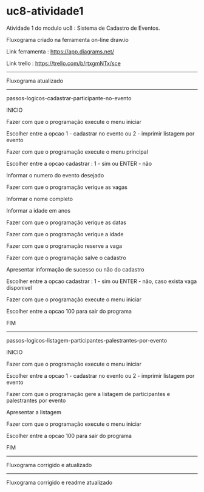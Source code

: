 # uc8-atividade1

Atividade 1 do modulo uc8 : Sistema de Cadastro de Eventos.

Fluxograma criado na ferramenta on-line draw.io

Link ferramenta : https://app.diagrams.net/

Link trello : https://trello.com/b/rtxgmNTx/sce

-----------------------------------------------------------

Fluxograma atualizado

-----------------------------------------------------------

passos-logicos-cadastrar-participante-no-evento

INICIO

Fazer com que o programação execute o menu iniciar

Escolher entre a opcao 1 - cadastrar no evento ou 2 - imprimir listagem por evento

Fazer com que o programação execute o menu principal

Escolher entre a opcao cadastrar : 1 - sim ou ENTER - não

Informar o numero do evento desejado

Fazer com que o programação verique as vagas

Informar o nome completo

Informar a idade em anos

Fazer com que o programação verique as datas

Fazer com que o programação verique a idade

Fazer com que o programação reserve a vaga

Fazer com que o programação salve o cadastro

Apresentar informação de sucesso ou não do cadastro

Escolher entre a opcao cadastrar : 1 - sim ou ENTER - não, caso exista vaga disponivel

Fazer com que o programação execute o menu iniciar

Escolher entre a opcao 100 para sair do programa

FIM

-----------------------------------------------------------

passos-logicos-listagem-participantes-palestrantes-por-evento

INICIO

Fazer com que o programação execute o menu iniciar

Escolher entre a opcao 1 - cadastrar no evento ou 2 - imprimir listagem por evento

Fazer com que o programação gere a listagem de participantes e palestrantes por evento

Apresentar a listagem

Fazer com que o programação execute o menu iniciar

Escolher entre a opcao 100 para sair do programa

FIM

-----------------------------------------------------------

Fluxograma corrigido e atualizado

-----------------------------------------------------------

Fluxograma corrigido e readme atualizado 



